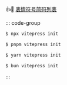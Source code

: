 :thumbsup::musical_keyboard:
[表情符号简码列表](https://gist.github.com/rxaviers/7360908)

::: code-group

```sh [npm]
$ npx vitepress init
```

```sh [pnpm]
$ pnpm vitepress init
```

```sh [yarn]
$ yarn vitepress init
```

```sh [bun]
$ bun vitepress init
```

:::